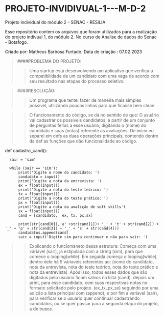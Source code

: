 # PROJETO-INVIDIVUAL-1---M-D-2
Projeto individual do módulo 2 - SENAC - RESILIA

Esse repositório contem os arquivos que foram utilizados para a realização do projeto indivual 1, do módulo 2.
No curso de Analise de dados do Senac - Botafogo.

Criado por: Matheus Barbosa Furtado.
Data de criação : 07.02.2023

>####PROBLEMA DO PROJETO:
>
>> Uma startup está desenvolvendo um aplicativo que verifica a compatibilidade
de um candidato com uma vaga de acordo com seu resultado nas etapas do
processo seletivo.

>####RESOLUÇÃO:
>
>>Um programa que tentei fazer de maneira mais simples possível, utilizando poucas linhas para que ficasse bem clean.

>>O funcionamento do código, se dá no sentido de que: O usuário vai cadastrar os possíveis candidatos, a partir de um conjunto de perguntas feitas a esse usuário, digitando o (nome) do candidato e suas (notas) referente as avaliações. 
De início eu separei em defs as duas operações principais, contendo dentro da def as funções que dão funcionalidade ao código.

  def cadastro_cand():

      sair = 'sim' 

      while (sair == 'sim'):
          print('Digite o nome do candidato: ')
          candidato = input() 
          print('Digite a nota da entrevista: ') 
          ex = float(input()) 
          print('Digite a nota do teste teórico: ') 
          tx = float(input()) 
          print('Digite a nota do teste prático: ') 
          px = float(input())
          print('Digite a nota da avalição de soft skills')
          sx = float(input())
          cand = [candidato,  ex, tx, px,sx] 
          
          print(str(cand[0]),'e' +str(cand[1])+ '_' + 't' + str(cand[2]) + '_' + 'p' + str(cand[3]) + '_' + 's' + str(cand[4]))
          candidatos.append(cand) 
          sair = input('Digite sim para continuar e não para sair: ')
          
>>Explicando o funciomaneto dessa estrutura: 
>>Começa com uma váriavel (sair), ja estipulada com a string (sim), para que comece o looping(while).
Em seguida começa o looping(while), dentro dele há 5 váriaveis referentes ao:
(nome do candidato, nota da entrevista, nota do teste teórico, nota do teste prático e nota da entrevista).
Após isso, todos esses dados que são digitados pelo usuário ficam salvos na lista (cand).
depois um print, para esse candidato, com suas respectivas notas no formato solicitado pelo projeto. (ex_tx_px_sx)
seguindo por uma adição a lista principal com (append), e por fim a variavel (sair), para verificar se o usuario quer continuar
cadastrando candidatos, ou se quer passar para a segunda etapa do projeto, a de busca.

